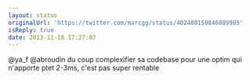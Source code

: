 ```yaml
---
layout: status
originalUrl: 'https://twitter.com/marcgg/status/402488150846889985'
isReply: true
date: 2013-11-18 17:27:07
---
```


@ya_f @abroudin du coup complexifier sa codebase pour une optim qui n'apporte ptet 2-3ms, c'est pas super rentable
